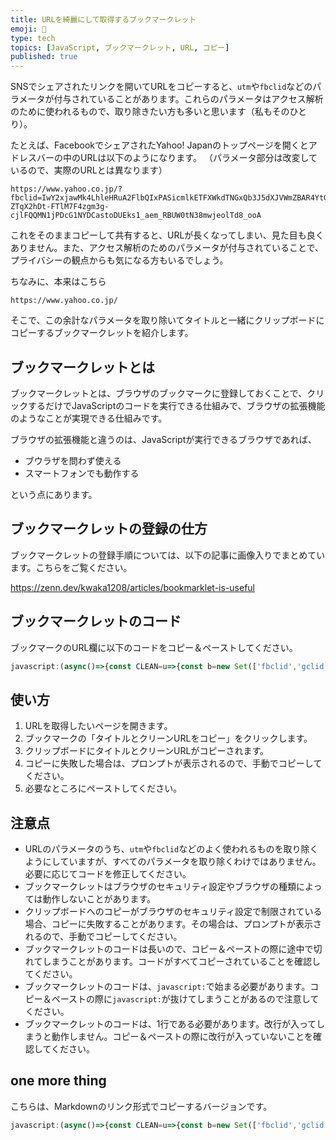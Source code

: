 ```yaml
---
title: URLを綺麗にして取得するブックマークレット
emoji: 🧹
type: tech
topics: [JavaScript, ブックマークレット, URL, コピー]
published: true
---
```

SNSでシェアされたリンクを開いてURLをコピーすると、`utm`や`fbclid`などのパラメータが付与されていることがあります。これらのパラメータはアクセス解析のために使われるもので、取り除きたい方も多いと思います（私もそのひとり）。

たとえば、FacebookでシェアされたYahoo! Japanのトップページを開くとアドレスバーの中のURLは以下のようになります。
（パラメータ部分は改変しているので、実際のURLとは異なります）

```plain
https://www.yahoo.co.jp/?fbclid=IwY2xjawMk4LhleHRuA2FlbQIxPASicmlkETFXWkdTNGxQb3J5dXJVWmZBAR4YtGf_TA-ZTqX2hDt-FTlM7F4zgm3g-cjlFQQMN1jPDcG1NYDCastoDUEks1_aem_RBUW0tN38mwjeolTd8_ooA
```

これをそのままコピーして共有すると、URLが長くなってしまい、見た目も良くありません。また、アクセス解析のためのパラメータが付与されていることで、プライバシーの観点からも気になる方もいるでしょう。

ちなみに、本来はこちら

```plain
https://www.yahoo.co.jp/
```

そこで、この余計なパラメータを取り除いてタイトルと一緒にクリップボードにコピーするブックマークレットを紹介します。

## ブックマークレットとは
ブックマークレットとは、ブラウザのブックマークに登録しておくことで、クリックするだけでJavaScriptのコードを実行できる仕組みで、ブラウザの拡張機能のようなことが実現できる仕組みです。

ブラウザの拡張機能と違うのは、JavaScriptが実行できるブラウザであれば、

- ブウラザを問わず使える
- スマートフォンでも動作する

という点にあります。

## ブックマークレットの登録の仕方

ブックマークレットの登録手順については、以下の記事に画像入りでまとめています。こちらをご覧ください。

https://zenn.dev/kwaka1208/articles/bookmarklet-is-useful

## ブックマークレットのコード
ブックマークのURL欄に以下のコードをコピー＆ペーストしてください。

```javascript
javascript:(async()=>{const CLEAN=u=>{const b=new Set(['fbclid','gclid','gclsrc','dclid','msclkid','mibextid','mc_cid','mc_eid','mkt_tok','yclid','_hsenc','_hsmi','igshid','si','ref','ref_src','ref_url','sr_share','share','share_id','utm_id','ved']);const kk=s=>s.toLowerCase();const zap=sp=>{for(const k of Array.from(sp.keys())){const k2=kk(k);if(k2.startsWith('utm_')||b.has(k2)||k2==='wt.mc_id'||k2==='wt.mc_ev')sp.delete(k)}};const p=u.searchParams;zap(p);if(u.hash&&u.hash.includes('?')){const hq=u.hash.split('?');const h=hq[0],q=hq[1];const sp=new URLSearchParams(q);zap(sp);u.hash=sp.toString()?h+'?'+sp:h}return u.toString()};const text=(()=>{try{const u=new URL(location.href);return document.title+'\n'+CLEAN(u)}catch(e){return document.title+'\n'+location.href}})();const copy=async txt=>{try{if(navigator.clipboard&&navigator.clipboard.writeText){await navigator.clipboard.writeText(txt);return true}}catch(e){}try{let ok=false;const onCopy=e=>{e.preventDefault();e.clipboardData.setData('text/plain',txt);ok=true};document.addEventListener('copy',onCopy,{once:true});ok=document.execCommand('copy');return ok}catch(e){}try{let ok=false;const ta=document.createElement('textarea');ta.value=txt;ta.setAttribute('readonly','');ta.style.position='fixed';ta.style.top='0';ta.style.left='0';ta.style.opacity='0';document.body.appendChild(ta);ta.focus();ta.select();ok=document.execCommand('copy');ta.remove();if(ok)return true}catch(e){}prompt('Copy:\n',txt);return false};await copy(text)})();
```

## 使い方
1. URLを取得したいページを開きます。
2. ブックマークの「タイトルとクリーンURLをコピー」をクリックします。
3. クリップボードにタイトルとクリーンURLがコピーされます。
4. コピーに失敗した場合は、プロンプトが表示されるので、手動でコピーしてください。
5. 必要なところにペーストしてください。

## 注意点
- URLのパラメータのうち、`utm`や`fbclid`などのよく使われるものを取り除くようにしていますが、すべてのパラメータを取り除くわけではありません。必要に応じてコードを修正してください。
- ブックマークレットはブラウザのセキュリティ設定やブラウザの種類によっては動作しないことがあります。
- クリップボードへのコピーがブラウザのセキュリティ設定で制限されている場合、コピーに失敗することがあります。その場合は、プロンプトが表示されるので、手動でコピーしてください。
- ブックマークレットのコードは長いので、コピー＆ペーストの際に途中で切れてしまうことがあります。コードがすべてコピーされていることを確認してください。
- ブックマークレットのコードは、`javascript:`で始まる必要があります。コピー＆ペーストの際に`javascript:`が抜けてしまうことがあるので注意してください。
- ブックマークレットのコードは、1行である必要があります。改行が入ってしまうと動作しません。コピー＆ペーストの際に改行が入っていないことを確認してください。


## one more thing

こちらは、Markdownのリンク形式でコピーするバージョンです。

```javascript
javascript:(async()=>{const CLEAN=u=>{const b=new Set(['fbclid','gclid','gclsrc','dclid','msclkid','mibextid','mc_cid','mc_eid','mkt_tok','yclid','_hsenc','_hsmi','igshid','si','ref','ref_src','ref_url','sr_share','share','share_id','utm_id','ved']);const kk=s=>s.toLowerCase();const zap=sp=>{for(const k of Array.from(sp.keys())){const k2=kk(k);if(k2.startsWith('utm_')||b.has(k2)||k2==='wt.mc_id'||k2==='wt.mc_ev')sp.delete(k)}};const p=u.searchParams;zap(p);if(u.hash&&u.hash.includes('?')){const hq=u.hash.split('?');const h=hq[0],q=hq[1];const sp=new URLSearchParams(q);zap(sp);u.hash=sp.toString()?h+'?'+sp:h}return u.toString()};const text=(()=>{try{const u=new URL(location.href);return '[' +document.title+']('+CLEAN(u)+')'}catch(e){return '[' +document.title+']('+location.href+')'}})();const copy=async txt=>{try{if(navigator.clipboard&&navigator.clipboard.writeText){await navigator.clipboard.writeText(txt);return true}}catch(e){}try{let ok=false;const onCopy=e=>{e.preventDefault();e.clipboardData.setData('text/plain',txt);ok=true};document.addEventListener('copy',onCopy,{once:true});ok=document.execCommand('copy');return ok}catch(e){}try{let ok=false;const ta=document.createElement('textarea');ta.value=txt;ta.setAttribute('readonly','');ta.style.position='fixed';ta.style.top='0';ta.style.left='0';ta.style.opacity='0';document.body.appendChild(ta);ta.focus();ta.select();ok=document.execCommand('copy');ta.remove();if(ok)return true}catch(e){}prompt('Copy:\n',txt);return false};await copy(text)})();
```
